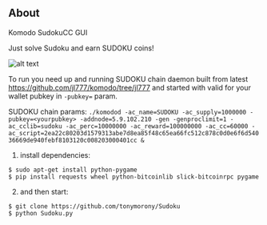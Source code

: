 About
-----
Komodo SudokuCC GUI

Just solve Sudoku and earn SUDOKU coins!

![alt text](https://i.imgur.com/std99XW.png)

To run you need up and running SUDOKU chain daemon built from latest https://github.com/jl777/komodo/tree/jl777 and started with valid for your wallet pubkey in `-pubkey=` param.

SUDOKU chain params: 
```./komodod -ac_name=SUDOKU -ac_supply=1000000 -pubkey=<yourpubkey> -addnode=5.9.102.210 -gen -genproclimit=1 -ac_cclib=sudoku -ac_perc=10000000 -ac_reward=100000000 -ac_cc=60000 -ac_script=2ea22c80203d1579313abe7d8ea85f48c65ea66fc512c878c0d0e6f6d54036669de940febf8103120c008203000401cc &```

1) install dependencies:

```
$ sudo apt-get install python-pygame
$ pip install requests wheel python-bitcoinlib slick-bitcoinrpc pygame
```

2) and then start:

```
$ git clone https://github.com/tonymorony/Sudoku
$ python Sudoku.py
```
